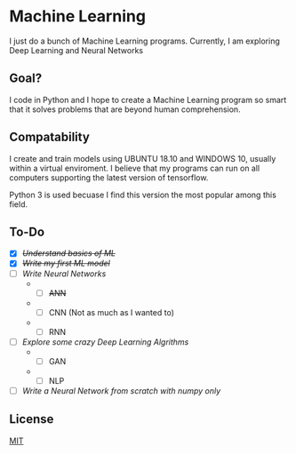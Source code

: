 # Machine Learning
I just do a bunch of Machine Learning programs. 
Currently, I am exploring Deep Learning and Neural Networks

## Goal?
I code in Python and I hope to create a Machine Learning program so smart that it solves problems that are beyond human comprehension. 

## Compatability
I create and train models using UBUNTU 18.10 and WINDOWS 10, usually within a virtual enviroment.
I believe that my programs can run on all computers supporting the latest version of tensorflow.

Python 3 is used becuase I find this version the most popular among this field.

## To-Do
- [x] ~~*Understand basics of ML*~~
- [x] ~~*Write my first ML model*~~
- [ ] *Write Neural Networks*
   * - [ ] ~~ANN~~
   * - [ ] CNN (Not as much as I wanted to)
   * - [ ] RNN
- [ ] *Explore some crazy Deep Learning Algrithms*
   * - [ ] GAN
   * - [ ] NLP
  
- [ ] *Write a Neural Network from scratch with numpy only*

## License
[MIT](https://choosealicense.com/licenses/mit/)
